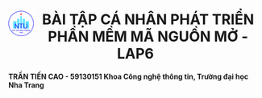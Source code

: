 <h1><img style="float: left" src="NTU_logo.png" width="50" height="50"><center>BÀI TẬP CÁ NHÂN PHÁT TRIỂN PHẦN MỀM MÃ NGUỒN MỞ - LAP6</center></h1>

<h4>TRẦN TIẾN CAO - 59130151
Khoa Công nghệ thông tin, Trường đại học Nha Trang</h4>
